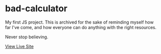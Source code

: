 # bad-calculator

My first JS project.
This is archived for the sake of reminding myself how far I've come,
and how everyone can do anything with the right resources.

Never stop believing.

[View Live Site](https://timothy-gonzalez.com/bad-calculator/)
